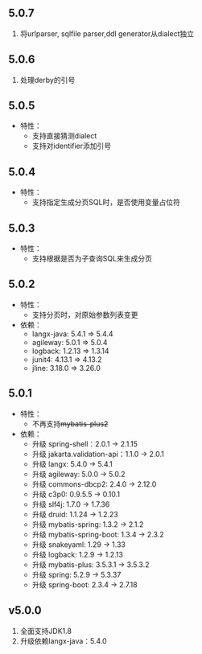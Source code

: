 ## 5.0.7
1. 将urlparser, sqlfile parser,ddl generator从dialect独立
## 5.0.6
1. 处理derby的引号
## 5.0.5
+ 特性：
  + 支持直接猜测dialect
  + 支持对identifier添加引号
## 5.0.4
+ 特性：
  + 支持指定生成分页SQL时，是否使用变量占位符
## 5.0.3
+ 特性：
  + 支持根据是否为子查询SQL来生成分页
## 5.0.2
+ 特性：
  + 支持分页时，对原始参数列表变更
+ 依赖：
  + langx-java: 5.4.1 => 5.4.4
  + agileway: 5.0.1 => 5.0.4
  + logback: 1.2.13 => 1.3.14
  + junit4: 4.13.1 => 4.13.2
  + jline: 3.18.0 => 3.26.0 
## 5.0.1
+ 特性：
  + 不再支持~~mybatis-plus2~~
+ 依赖：
  + 升级 spring-shell：2.0.1 -> 2.1.15
  + 升级 jakarta.validation-api：1.1.0 -> 2.0.1
  + 升级 langx: 5.4.0 -> 5.4.1
  + 升级 agileway: 5.0.0 -> 5.0.2
  + 升级 commons-dbcp2: 2.4.0 -> 2.12.0
  + 升级 c3p0: 0.9.5.5 -> 0.10.1
  + 升级 slf4j: 1.7.0 -> 1.7.36
  + 升级 druid: 1.1.24 -> 1.2.23
  + 升级 mybatis-spring: 1.3.2 -> 2.1.2
  + 升级 mybatis-spring-boot: 1.3.4 -> 2.3.2
  + 升级 snakeyaml: 1.29 -> 1.33
  + 升级 logback: 1.2.9 -> 1.2.13
  + 升级 mybatis-plus: 3.5.3.1 -> 3.5.3.2
  + 升级 spring: 5.2.9 -> 5.3.37
  + 升级 spring-boot: 2.3.4 -> 2.7.18

   
## v5.0.0
1. 全面支持JDK1.8
2. 升级依赖langx-java：5.4.0
